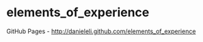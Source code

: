 elements_of_experience
======================

GitHub Pages - http://danieleli.github.com/elements_of_experience

